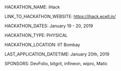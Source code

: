 HACKATHON_NAME: iHack

LINK_TO_HACKATHON_WEBSITE: https://ihack.ecell.in/

HACKATHON_DATES: January 19 - 20, 2019

HACKATHON_TYPE: PHYSICAL

HACKATHON_LOCATION: IIT Bombay

LAST_APPLICATION_DATETIME: January 20th, 2019

SPONSORS: DevFolio, bitgrit, infineon, wipro, Matic
